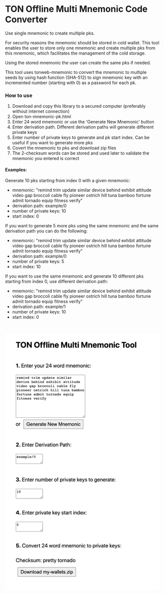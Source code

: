 # TON Offline Multi Mnemonic Code Converter
Use single mnemonic to create multiple pks.

For security reasons the mnemonic should be stored in cold wallet.
This tool enables the user to store only one mnemonic and create multiple pks from this mnemonic,
which facilitates the management of the cold storage.

Using the stored mnemonic the user can create the same pks if needed.

This tool uses tonweb-mnemonic to convert the mnemonic to multiple seeds by using hash function (SHA-512) to sign mnemonic key with an incremented number (starting with 0) as a password for each pk.

### How to use
1. Download and copy this library to a secured computer (preferably without internet connection)
2. Open ton-mnemonic-pk.html
3. Enter 24 word mnemonic or use the 'Generate New Mnemonic' button
4. Enter derivation path. Different derivation paths will generate different private keys
5. Enter number of private keys to generate and pk start index. Can be useful if you want to generate more pks
6. Covert the mnemonic to pks and download zip files
7. The 2-checksum words can be stored and used later to validate the mnemonic you entered is correct

#### Examples:
Generate 10 pks starting from index 0 with a given mnemonic:
- mnemonic: "remind trim update similar device behind exhibit attitude video gap broccoli cable fly pioneer ostrich hill tuna bamboo fortune admit tornado equip fitness verify" <br/>
- derivation path: example/0 <br/>
- number of private keys: 10 <br/>
- start index: 0 <br/>

If you want to generate 5 more pks using the same mnemonic and the same derivation path you can do the following:
- mnemonic: "remind trim update similar device behind exhibit attitude video gap broccoli cable fly pioneer ostrich hill tuna bamboo fortune admit tornado equip fitness verify" <br/>
- derivation path: example/0 <br/>
- number of private keys: 5 <br/>
- start index: 10 <br/>

If you want to use the same mnemonic and generate 10 different pks starting from index 0, use different derivation path:
- mnemonic: "remind trim update similar device behind exhibit attitude video gap broccoli cable fly pioneer ostrich hill tuna bamboo fortune admit tornado equip fitness verify" <br/>
- derivation path: example/1 <br/>
- number of private keys: 10 <br/>
- start index: 0 <br/>

<br/>

![img_2.png](img_2.png)
